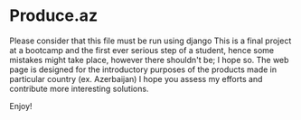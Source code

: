 # Produce.az

Please consider that this file must be run using django
This is a final project at a bootcamp and the first ever serious step of a student, hence some mistakes might take place, however there shouldn't be; I hope so.
The web page is designed for the introductory purposes of the products made in particular country (ex. Azerbaijan)
I hope you assess my efforts and contribute more interesting solutions.

Enjoy!
